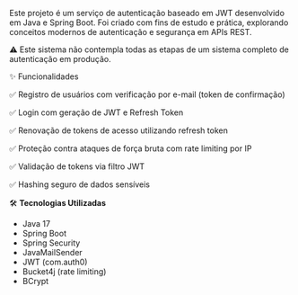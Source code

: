 Este projeto é um serviço de autenticação baseado em JWT desenvolvido em Java e Spring Boot.
Foi criado com fins de estudo e prática, explorando conceitos modernos de autenticação e segurança em APIs REST.

⚠️ Este sistema não contempla todas as etapas de um sistema completo de autenticação em produção.

✨ Funcionalidades

✅ Registro de usuários com verificação por e-mail (token de confirmação)

✅ Login com geração de JWT e Refresh Token

✅ Renovação de tokens de acesso utilizando refresh token

✅ Proteção contra ataques de força bruta com rate limiting por IP

✅ Validação de tokens via filtro JWT

✅ Hashing seguro de dados sensíveis

🛠️ **Tecnologias Utilizadas**
- Java 17
- Spring Boot
- Spring Security
- JavaMailSender
- JWT (com.auth0)
- Bucket4j (rate limiting)
- BCrypt


